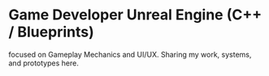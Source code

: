 # Game Developer Unreal Engine (C++ / Blueprints)

focused on Gameplay Mechanics and UI/UX. Sharing my work, systems, and prototypes here.


